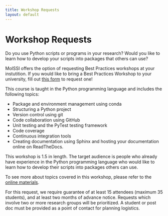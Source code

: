 ```yaml
---
title: Workshop Requests
layout: default
---
```


# Workshop Requests

Do you use Python scripts or programs in your research? Would you like to learn how to develop your scripts into packages that others can use?

MolSSI offers the option of requesting Best Practices workshops at your instutition. If you would like to bring a Best Practices Workshop to your university, fill out [this form](https://molssi.typeform.com/to/FGYzou) to request one!

This course is taught in the Python programming language and includes the following topics:
- Package and environment management using conda
- Structuring a Python project
- Version control using git
- Code collaboration using GitHub
- Unit testing and the PyTest testing framework
- Code coverage
- Continuous integration tools
- Creating documentation using Sphinx and hosting your documentation online on ReadTheDocs.

This workshop is 1.5 in length. The target audience is people who already have experience in the Python programming language who would like to learn how to develop their scripts into packages others can use.

To see more about topics covered in this workshop, please refer to the [online materials](https://molssi-education.github.io/python-package-best-practices/index.html).

For this request, we require guarantee of at least 15 attendees (maximum 35 students), and at least two months of advance notice. Requests which involve two or more research groups will be prioritized. A student or post doc must be provided as a point of contact for planning logistics.
